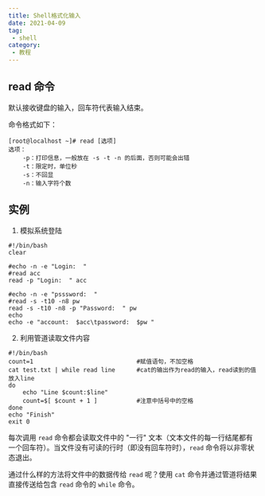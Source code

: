 ```yaml
---
title: Shell格式化输入
date: 2021-04-09
tag:
 - shell
category: 
 - 教程
---
```


## read 命令

默认接收键盘的输入，回车符代表输入结束。

命令格式如下：

```shell
[root@localhost ~]# read [选项]
选项：
	-p：打印信息，一般放在 -s -t -n 的后面，否则可能会出错
	-t：限定时，单位秒
	-s：不回显
	-n：输入字符个数
```

## 实例

1. 模拟系统登陆

```shell
#!/bin/bash
clear

#echo -n -e "Login:  "
#read acc
read -p "Login:  " acc

#echo -n -e "psssword:  "
#read -s -t10 -n8 pw
read -s -t10 -n8 -p "Password:  " pw
echo
echo -e "account:  $acc\tpassword:  $pw "
```




2. 利用管道读取文件内容

```shell
#!/bin/bash
count=1								#赋值语句，不加空格
cat test.txt | while read line		#cat的输出作为read的输入，read读到的值放入line
do
	echo "Line $count:$line"
	count=$[ $count + 1 ]			#注意中括号中的空格
done
echo "Finish"
exit 0
```

每次调用 `read` 命令都会读取文件中的 "一行" 文本（文本文件的每一行结尾都有一个回车符）。当文件没有可读的行时（即没有回车符时），`read` 命令将以非零状态退出。

通过什么样的方法将文件中的数据传给 `read` 呢？使用 `cat` 命令并通过管道将结果直接传送给包含 `read` 命令的 `while` 命令。

